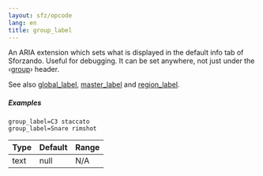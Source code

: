 ```yaml
---
layout: sfz/opcode
lang: en
title: group_label
---
```

An ARIA extension which sets what is displayed in the default info tab of Sforzando. Useful for debugging.
It can be set anywhere, not just under the ‹[group](/headers/group)› header.

See also [global_label](global_label), [master_label](master_label) and [region_label](region_label).

##### Examples

```
group_label=C3 staccato
group_label=Snare rimshot
```

| Type    | Default | Range           |
| ---     | ---     | ---             |
| text    | null    | N/A             |
